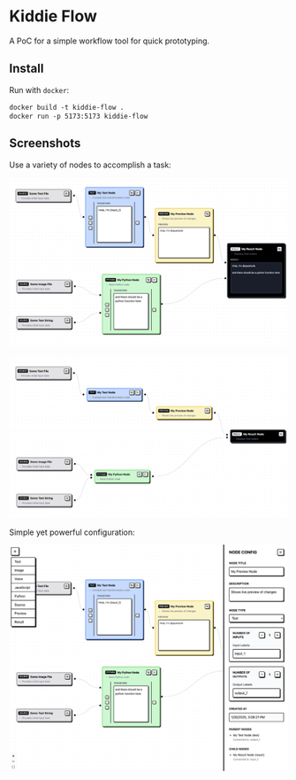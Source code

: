 # Kiddie Flow

A PoC for a simple workflow tool for quick prototyping.

## Install
Run with `docker`:
```
docker build -t kiddie-flow .
docker run -p 5173:5173 kiddie-flow
```

## Screenshots
Use a variety of nodes to accomplish a task:

![](./img/kiddie_flow_1.png)

![](./img/kiddie_flow_2.png)

Simple yet powerful configuration:

![](./img/kiddie_flow_3.png)
